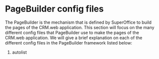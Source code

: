 <properties date="2016-06-24"
SortOrder="11"
/>

PageBuilder config files
========================

The PageBuilder is the mechanism that is defined by SuperOffice to build the pages of the CRM.web application. This section will focus on the many different config files that PageBuilder use to make the pages of the CRM.web application. We will give a brief explanation on each of the different config files in the PageBuilder framework listed below:

1. autolist
